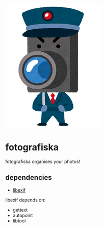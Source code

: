 ![pstr string functions](images/character_bouhan_camera_sm1.png)

# fotografiska

fotografiska organises your photos!

## dependencies

* [libexif](https://github.com/libexif/libexif)

libexif depends on:

* gettext
* autopoint
* libtool
